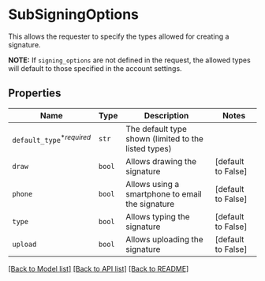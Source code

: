 # SubSigningOptions

This allows the requester to specify the types allowed for creating a signature.

**NOTE:** If `signing_options` are not defined in the request, the allowed types will default to those specified in the account settings.

## Properties
Name | Type | Description | Notes
------------ | ------------- | ------------- | -------------
| `default_type`<sup>*_required_</sup> | ```str``` |  The default type shown (limited to the listed types)  |  |
| `draw` | ```bool``` |  Allows drawing the signature  |  [default to False] |
| `phone` | ```bool``` |  Allows using a smartphone to email the signature  |  [default to False] |
| `type` | ```bool``` |  Allows typing the signature  |  [default to False] |
| `upload` | ```bool``` |  Allows uploading the signature  |  [default to False] |

[[Back to Model list]](../README.md#documentation-for-models) [[Back to API list]](../README.md#documentation-for-api-endpoints) [[Back to README]](../README.md)


